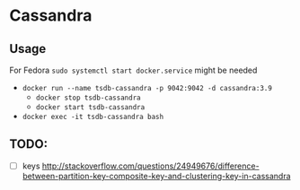 # Cassandra

## Usage

For Fedora `sudo systemctl start docker.service` might be needed

- `docker run --name tsdb-cassandra -p 9042:9042 -d cassandra:3.9`
  - `docker stop tsdb-cassandra`
  - `docker start tsdb-cassandra`
- `docker exec -it tsdb-cassandra bash`

## TODO:

- [ ] keys http://stackoverflow.com/questions/24949676/difference-between-partition-key-composite-key-and-clustering-key-in-cassandra
